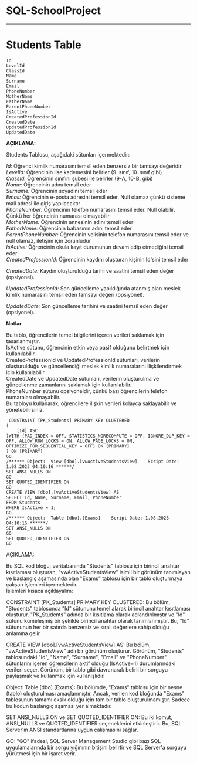 # SQL-SchoolProject
---
# Students Table
```
Id
LevelId
ClassId
Name
Surname
Email
PhoneNumber
MotherName
FatherName
ParentPhoneNumber
IsActive
CreatedProfessionId
CreatedDate
UpdatedProfessionId
UpdatedDate
```

**AÇIKLAMA:**  

Students Tablosu, aşağıdaki sütunları içermektedir:  

*Id:* Öğrenci kimlik numarasını temsil eden benzersiz bir tamsayı değeridir  
*LevelId:* Öğrencinin lise kademesini belirler (9. sınıf, 10. sınıf gibi)  
*ClassId:* Öğrencinin sınıfını şubesi ile belirler (9-A, 10-B, gibi)  
*Name:* Öğrencinin adını temsil eder  
*Surname:* Öğrencinin soyadını temsil eder  
*Email:* Öğrencinin e-posta adresini temsil eder. Null olamaz çünkü sisteme mail adresi ile giriş yapılacaktır  
*PhoneNumber:* Öğrencinin telefon numarasını temsil eder. Null olabilir. Çünkü her öğrencinin numarası olmayabilir  
*MotherName:* Öğrencinin annesinin adını temsil eder  
*FatherName:* Öğrencinin babasının adını temsil eder  
*ParentPhoneNumber:* Öğrencinin velisinin telefon numarasını temsil eder ve null olamaz, iletişim için zorunludur  
*IsActive:* Öğrencinin okula kayıt durumunun devam edip etmediğini temsil eder  
*CreatedProfessionId:* Öğrencinin kaydını oluşturan kişinin Id'sini temsil eder  

*CreatedDate:* Kaydın oluşturulduğu tarihi ve saatini temsil eden değer (opsiyonel).  

*UpdatedProfessionId:* Son güncelleme yapıldığında atanmış olan meslek kimlik numarasını temsil eden tamsayı değeri (opsiyonel).  

*UpdatedDate:* Son güncelleme tarihini ve saatini temsil eden değer (opsiyonel).  

**Notlar**  

Bu tablo, öğrencilerin temel bilgilerini içeren verileri saklamak için tasarlanmıştır.  
IsActive sütunu, öğrencinin etkin veya pasif olduğunu belirtmek için kullanılabilir.  
CreatedProfessionId ve UpdatedProfessionId sütunları, verilerin oluşturulduğu ve güncellendiği meslek kimlik numaralarını ilişkilendirmek için kullanılabilir.  
CreatedDate ve UpdatedDate sütunları, verilerin oluşturulma ve güncellenme zamanlarını saklamak için kullanılabilir.  
PhoneNumber sütunu opsiyoneldir, çünkü bazı öğrencilerin telefon numaraları olmayabilir.  
Bu tabloyu kullanarak, öğrencilere ilişkin verileri kolayca saklayabilir ve yönetebilirsiniz.  


```
 CONSTRAINT [PK_Students] PRIMARY KEY CLUSTERED 
(
	[Id] ASC
)WITH (PAD_INDEX = OFF, STATISTICS_NORECOMPUTE = OFF, IGNORE_DUP_KEY = OFF, ALLOW_ROW_LOCKS = ON, ALLOW_PAGE_LOCKS = ON, OPTIMIZE_FOR_SEQUENTIAL_KEY = OFF) ON [PRIMARY]
) ON [PRIMARY]
GO
/****** Object:  View [dbo].[vwActiveStudentsView]    Script Date: 1.08.2023 04:10:16 ******/
SET ANSI_NULLS ON
GO
SET QUOTED_IDENTIFIER ON
GO
CREATE VIEW [dbo].[vwActiveStudentsView] AS
SELECT Id, Name, Surname, Email, PhoneNumber
FROM Students
WHERE IsActive = 1;
GO
/****** Object:  Table [dbo].[Exams]    Script Date: 1.08.2023 04:10:16 ******/
SET ANSI_NULLS ON
GO
SET QUOTED_IDENTIFIER ON
GO
```

AÇIKLAMA:  

Bu SQL kod bloğu, veritabanında "Students" tablosu için birincil anahtar kısıtlaması oluşturan, "vwActiveStudentsView" isimli bir görünüm tanımlayan ve başlangıç aşamasında olan "Exams" tablosu için bir tablo oluşturmaya çalışan işlemleri içermektedir.  
İşlemleri kısaca açıklayalım:

CONSTRAINT [PK_Students] PRIMARY KEY CLUSTERED: Bu bölüm, "Students" tablosunda "Id" sütununu temel alarak birincil anahtar kısıtlaması oluşturur. "PK_Students" adında bir kısıtlama olarak adlandırılmıştır ve "Id" sütunu kümeleşmiş bir şekilde birincil anahtar olarak tanımlanmıştır. Bu, "Id" sütununun her bir satırda benzersiz ve sıralı değerlere sahip olduğu anlamına gelir.

CREATE VIEW [dbo].[vwActiveStudentsView] AS: Bu bölüm, "vwActiveStudentsView" adlı bir görünüm oluşturur. Görünüm, "Students" tablosundaki "Id", "Name", "Surname", "Email" ve "PhoneNumber" sütunlarını içeren öğrencilerin aktif olduğu (IsActive=1) durumlarındaki verileri seçer. Görünüm, bir tablo gibi davranarak belirli bir sorguyu paylaşmak ve kullanmak için kullanışlıdır.

Object: Table [dbo].[Exams]: Bu bölümde, "Exams" tablosu için bir nesne (tablo) oluşturulması amaçlanmıştır. Ancak, verilen kod bloğunda "Exams" tablosunun tamamı eksik olduğu için tam bir tablo oluşturulmamıştır. Sadece bu kodun başlangıç aşaması yer almaktadır.

SET ANSI_NULLS ON ve SET QUOTED_IDENTIFIER ON: Bu iki komut, ANSI_NULLS ve QUOTED_IDENTIFIER seçeneklerini etkinleştirir. Bu, SQL Server'ın ANSI standartlarına uygun çalışmasını sağlar.

GO: "GO" ifadesi, SQL Server Management Studio gibi bazı SQL uygulamalarında bir sorgu yığınının bitişini belirtir ve SQL Server'a sorguyu yürütmesi için bir işaret verir.


